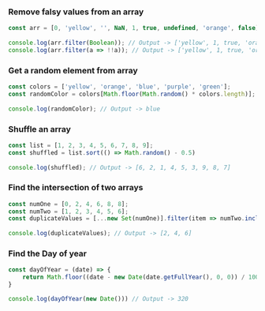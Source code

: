 
### Remove falsy values from an array
```javascript
const arr = [0, 'yellow', '', NaN, 1, true, undefined, 'orange', false]
	
console.log(arr.filter(Boolean)); // Output -> ['yellow', 1, true, 'orange']
console.log(arr.filter(a => !!a)); // Output -> ['yellow', 1, true, 'orange']
```

### Get a random element from array
```javascript
const colors = ['yellow', 'orange', 'blue', 'purple', 'green'];
const randomColor = colors[Math.floor(Math.random() * colors.length)];
	
console.log(randomColor); // Output -> blue
```

### Shuffle an array
```javascript
const list = [1, 2, 3, 4, 5, 6, 7, 8, 9];
const shuffled = list.sort(() => Math.random() - 0.5)
    	
console.log(shuffled); // Output -> [6, 2, 1, 4, 5, 3, 9, 8, 7]
```

### Find the intersection of two arrays
```javascript
const numOne = [0, 2, 4, 6, 8, 8];
const numTwo = [1, 2, 3, 4, 5, 6];
const duplicateValues = [...new Set(numOne)].filter(item => numTwo.includes(item));
        	
console.log(duplicateValues); // Output -> [2, 4, 6]
```

### Find the Day of year
```javascript
const dayOfYear = (date) => {
	return Math.floor((date - new Date(date.getFullYear(), 0, 0)) / 1000 / 60 / 60 / 24);	
}

console.log(dayOfYear(new Date())) // Output -> 320
```
